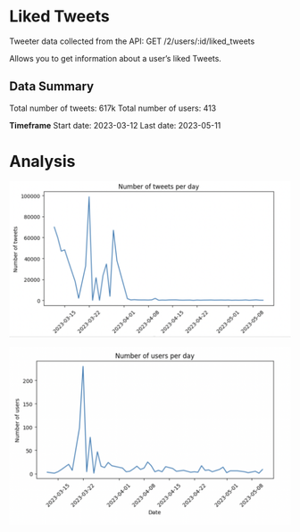 # Liked Tweets

Tweeter data collected from the API: GET /2/users/:id/liked_tweets

Allows you to get information about a user’s liked Tweets.

## Data Summary
Total number of tweets: 617k
Total number of users: 413

**Timeframe**
Start date: 2023-03-12
Last date: 2023-05-11

# Analysis

![tweets_per_day](images/n_tweets_per_day.png)

![users_per_day](images/n_uses_per_day.png)